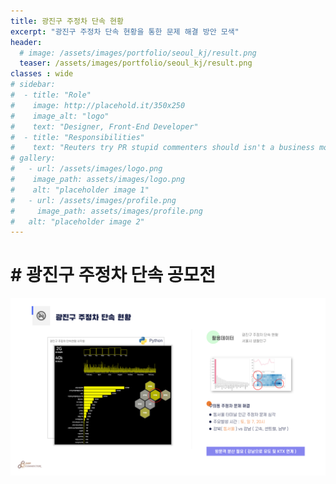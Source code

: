 ```yaml
---
title: 광진구 주정차 단속 현황
excerpt: "광진구 주정차 단속 현황을 통한 문제 해결 방안 모색"
header:
  # image: /assets/images/portfolio/seoul_kj/result.png
  teaser: /assets/images/portfolio/seoul_kj/result.png
classes : wide
# sidebar:
#  - title: "Role"
#    image: http://placehold.it/350x250
#    image_alt: "logo"
#    text: "Designer, Front-End Developer"
#  - title: "Responsibilities"
#    text: "Reuters try PR stupid commenters should isn't a business model"
# gallery:
#   - url: /assets/images/logo.png
#    image_path: assets/images/logo.png
#    alt: "placeholder image 1"
#   - url: /assets/images/profile.png
#     image_path: assets/images/profile.png
#   alt: "placeholder image 2"
---
```


# # 광진구 주정차 단속 공모전

![foo](/assets/images/portfolio/seoul_kj/result.png)